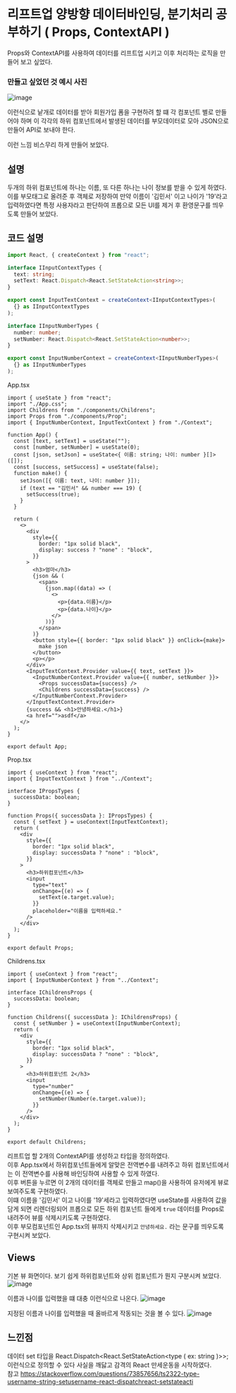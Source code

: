 # 리프트업 양방향 데이터바인딩, 분기처리 공부하기 ( Props, ContextAPI )

Props와 ContextAPI를 사용하여 데이터를 리프트업 시키고 이후 처리하는 로직을 만들어 보고 싶었다.


### 만들고 싶었던 것 예시 사진
![image](https://github.com/user-attachments/assets/abad9480-f90c-4e5a-8799-72073ef48789)

이런식으로 낱개로 데이터를 받아 회원가입 폼을 구현하려 할 떄 각 컴포넌트 별로 만들어야 하며 이 각각의 하위 컴포넌트에서 발생된 데이터를
부모데이터로 모아 JSON으로 만들어 API로 보내야 한다.

이런 느낌 비스무리 하게 만들어 보았다.

## 설명
두개의 하위 컴포넌트에 하나는 이름, 또 다른 하나는 나이 정보를 받을 수 있게 하였다. <br />
이를 부모태그로 올려준 후 객체로 저장하여 만약 이름이 '김민서' 이고 나이가 '19'라고 입력하였다면 특정 사용자라고 판단하여
프롭으로 모든 UI를 제거 후 환영문구를 띄우도록 만들어 보았다.

## 코드 설명


```ts
import React, { createContext } from "react";

interface IInputContextTypes {
  text: string;
  setText: React.Dispatch<React.SetStateAction<string>>;
}

export const InputTextContext = createContext<IInputContextTypes>(
  {} as IInputContextTypes
);

interface IInputNumberTypes {
  number: number;
  setNumber: React.Dispatch<React.SetStateAction<number>>;
}

export const InputNumberContext = createContext<IInputNumberTypes>(
  {} as IInputNumberTypes
);

```
App.tsx
```tsx
import { useState } from "react";
import "./App.css";
import Childrens from "./components/Childrens";
import Props from "./components/Prop";
import { InputNumberContext, InputTextContext } from "./Context";

function App() {
  const [text, setText] = useState("");
  const [number, setNumber] = useState(0);
  const [json, setJson] = useState<{ 이름: string; 나이: number }[]>([]);
  const [success, setSuccess] = useState(false);
  function make() {
    setJson([{ 이름: text, 나이: number }]);
    if (text == "김민서" && number === 19) {
      setSuccess(true);
    }
  }

  return (
    <>
      <div
        style={{
          border: "1px solid black",
          display: success ? "none" : "block",
        }}
      >
        <h3>엄마</h3>
        {json && (
          <span>
            {json.map((data) => (
              <>
                <p>{data.이름}</p>
                <p>{data.나이}</p>
              </>
            ))}
          </span>
        )}
        <button style={{ border: "1px solid black" }} onClick={make}>
          make json
        </button>
        <p></p>
      </div>
      <InputTextContext.Provider value={{ text, setText }}>
        <InputNumberContext.Provider value={{ number, setNumber }}>
          <Props successData={success} />
          <Childrens successData={success} />
        </InputNumberContext.Provider>
      </InputTextContext.Provider>
      {success && <h1>안녕하세요.</h1>}
      <a href="">asdf</a>
    </>
  );
}

export default App;

```

Prop.tsx
```tsx
import { useContext } from "react";
import { InputTextContext } from "../Context";

interface IPropsTypes {
  successData: boolean;
}

function Props({ successData }: IPropsTypes) {
  const { setText } = useContext(InputTextContext);
  return (
    <div
      style={{
        border: "1px solid black",
        display: successData ? "none" : "block",
      }}
    >
      <h3>하위컴포넌트</h3>
      <input
        type="text"
        onChange={(e) => {
          setText(e.target.value);
        }}
        placeholder="이름을 입력하세요."
      />
    </div>
  );
}

export default Props;

```

Childrens.tsx
```tsx
import { useContext } from "react";
import { InputNumberContext } from "../Context";

interface IChildrensProps {
  successData: boolean;
}

function Childrens({ successData }: IChildrensProps) {
  const { setNumber } = useContext(InputNumberContext);
  return (
    <div
      style={{
        border: "1px solid black",
        display: successData ? "none" : "block",
      }}
    >
      <h3>하위컴포넌트 2</h3>
      <input
        type="number"
        onChange={(e) => {
          setNumber(Number(e.target.value));
        }}
      />
    </div>
  );
}

export default Childrens;

```

리프트업 할 2개의 ContextAPI를 생성하고 타입을 정의하였다. <br />이후 App.tsx에서 하위컴포넌트들에게 알맞은 전역변수를 내려주고 하위 컴포넌트에서는 이 전역변수를 사용해 바인딩하여 사용할 수 있게 하였다. <br />
이후 버튼을 누르면 이 2개의 데이터를 객체로 만들고 map()을 사용하여 유저에게 뷰로 보여주도록 구현하였다. <br /> 이떄 이름을 '김민서' 이고 나이를 '19'세라고 입력하였다면 useState를 사용하여  값을 담게 되면 리렌더링되어
프롭으로 모든 하위 컴포넌트 들에게 `true` 데이터를 Props로 내려주어 뷰를 삭제시키도록 구현하였다. <br />
이후 부모컴포넌트인 App.tsx의 뷰까지 삭제시키고 `안녕하세요.` 라는 문구를 띄우도록 구현시켜 보았다.

## Views
기본 뷰 화면이다. 보기 쉽게 하위컴포넌트와 상위 컴포넌트가 뭔지 구분시켜 보았다.
![image](https://github.com/user-attachments/assets/5ac38699-d537-43a5-9ba6-0e2c6ca4b259)

이름과 나이를 입력했을 떄 대충 이런식으로 나온다.
![image](https://github.com/user-attachments/assets/fe941ac7-7410-4bad-be60-2f01852c1e1c)

지정된 이름과 나이를 입력했을 때 올바르게 작동되는 것을 볼 수 있다.
![image](https://github.com/user-attachments/assets/e27ee02c-6b51-43b6-b923-0133f80f92de)


## 느낀점
데이터 set 타입을 React.Dispatch<React.SetStateAction<type ( ex: string )>>; 이런식으로 정의할 수 있다 사실을 깨닳고 감격의 React 만세운동을 시작하였다. <br />
참고 https://stackoverflow.com/questions/73857656/ts2322-type-username-string-setusername-react-dispatchreact-setstateacti
